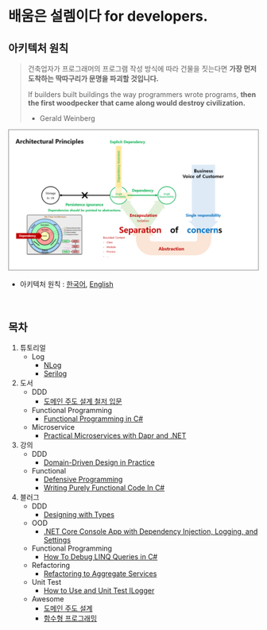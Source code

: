 # 배움은 설렘이다 for developers.

## 아키텍처 원칙
> 건축업자가 프로그래머의 프로그램 작성 방식에 따라 건물을 짓는다면 **가장 먼저 도착하는 딱따구리가 문명을 파괴할 것입니다.**  
>
> If builders built buildings the way programmers wrote programs, **then the first woodpecker that came along would destroy civilization.**  
>
> - Gerald Weinberg

![](./ArchitecturalPrinciples.png)
- 아키텍처 원칙 : [한국어](https://docs.microsoft.com/ko-kr/dotnet/architecture/modern-web-apps-azure/architectural-principles), [English](https://docs.microsoft.com/en-us/dotnet/architecture/modern-web-apps-azure/architectural-principles)

<br/>

## 목차
1. 튜토리얼
   - Log
     - [NLog](./1.Tutorials/Log_/NLog)
     - [Serilog](./1.Tutorials/Log_/Serilog)
1. 도서
   - DDD
     - [도메인 주도 설계 철저 입문](./2.Books/DDD/DDDGuide) 
   - Functional Programming
     - [Functional Programming in C#](./2.Books/FP/FPinCSharp)
   - Microservice
     - [Practical Microservices with Dapr and .NET](./2.Books/Microservice/DaprDotNet)
1. 강의
   - DDD
     - [Domain-Driven Design in Practice](./3.Lectures/DDD/DddInPractice)
   - Functional
     - [Defensive Programming](./3.Lectures/FP/DefensiveProgramming)
     - [Writing Purely Functional Code In C#](./3.Lectures/FP/WritingPurelyFunctionalCodeInCSharp)
1. 블러그
   - DDD
     - [Designing with Types](./4.Blogs/DDD/DesigningWithTypes_2)
   - OOD
     - [.NET Core Console App with Dependency Injection, Logging, and Settings](./4.Blogs/OOD/BetterConsoleApp/ConsoleUI)
   - Functional Programming
     - [How To Debug LINQ Queries in C#](./4.Blogs/FP/HowToDebugLINQQueriesInCSharp)
   - Refactoring
     - [Refactoring to Aggregate Services](./4.Blogs/Refactoring/RefactoringToAggregateServices)
   - Unit Test
     - [How to Use and Unit Test ILogger](./4.Blogs/UnitTest/HowToUseAndUnitTestILogger)
   - Awesome
     - [도메인 주도 설계](./4.Blogs/Awesome/DDD)
     - [함수형 프로그래밍](./4.Blogs/Awesome/FP)


